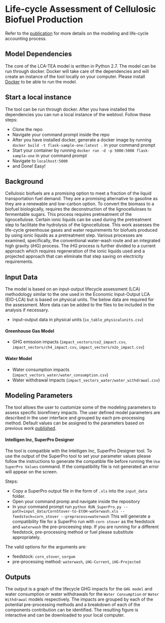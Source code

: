 # Life-cycle Assessment of Cellulosic Biofuel Production

Refer to the [publication](http://pubs.acs.org/doi/abs/10.1021/acssuschemeng.7b02116) for more details on the modeling and life-cycle accounting process.

## Model Dependencies
The core of the LCA-TEA model is written in Python 2.7. The model can be run through docker. Docker will take care of the dependencies and will create an instance of the tool locally on your computer. Please install [Docker](https://docs.docker.com/docker-for-mac/install/) to be able to run the model.


## Start a local instance
The tool can be run through docker. After you have installed the dependencies you can run a local instance of the webtool. Follow these steps:
- Clone the repo
- Navigate your command prompt inside the repo
- After you have installed docker, generate a docker image by running `docker build -t flask-sample-one:latest .` in your command prompt
- Start your container by running `docker run -d -p 5000:5000 flask-sample-one` in your command prompt
- Navigate to `localhost:5000`
- and Done! Easy!


## Background
Cellulosic biofuels are a promising option to meet a fraction of the liquid transportation fuel demand. They are a promising alternative to gasoline as they are a renewable and low-carbon option. To convert the biomass to a biofuel biologically, requires the deconstruction of the lignocelluloses to fermentable sugars. This process requires pretreatment of the lignocellulose. Certain ionic liquids can be used during the pretreatment step to facilitate the hydrolysis of the lignocellulose. This work assesses the life-cycle greenhouse gases and water requirements for biofuels produced by using ionic liquids as a pretreatment step. Various processes are examined, specifically, the conventional water-wash route and an integrated high gravity (iHG) process. The iHG process is further divided to a current approach which requires regeneration of the ionic liquids used and a projected approach that can eliminate that step saving on electricity requirements.


## Input Data
The model is based on an input-output lifecycle assessment (LCA) methodology similar to the one used in the Economic Input-Output LCA (EIO-LCA) but is based on physical units. The below data are required for the assessment. More data can be added to the files to be included in the analysis if necessary.

- input-output data in physical units (`io_table_physicalunits.csv`)

#### Greenhouse Gas Model
- GHG emission impacts (`impact_vectors/co2_impact.csv`, `impact_vectors/ch4_impact.csv`, `impact_vectors/n2o_impact.csv`)

#### Water Model
- Water consumption impacts (`impact_vectors_water/water_consumption.csv`)
- Water withdrawal impacts (`impact_vectors_water/water_withdrawal.csv`)

## Modeling Parameters
The tool allows the user to customize some of the modeling parameters to assess specific biorefinery impacts. The user defined model parameters are described in the user interface and grouped by each pre-processing method. Default values can be assigned to the parameters based on previous work [published](http://pubs.acs.org/doi/abs/10.1021/acssuschemeng.7b02116).

#### Intelligen Inc, SuperPro Designer
The tool is compatible with the Intelligen Inc, SuperPro Designer tool. To use the output of the SuperPro tool to set your parameter values please follow the instructions to generate the compatible file before running the `Use SuperPro Values` command. If the compatibility file is not generated an error will appear on the screen. 

Steps:
- Copy a SuperPro output file in the form of `.xls` into the `input_data` folder. 
- Open your command promp and navigate inside the repository
- In your command prompt run `python RUN_SuperPro.py --path=input_data/CornStover-to-EtOH-waterwash.xls --feedstock=corn_stover --preprocess=waterwash`
This will generate a compatibility file for a SuperPro run with `corn stover` as the feedstock and `waterwash` the pre-proceesing step. If you are running for a different feedstock, pre-processing method or fuel please substitute appropriately. 

The valid options for the arguments are:
- feedstock: `corn_stover`, `sorgum`
- pre-processing method: `waterwash`, `iHG-Current`, `iHG-Projected`


## Outputs
The output is a graph of the lifecycle GHG impacts for the `GHG model` and water consumption or water withdrawals for the `Water Consumption` or `Water Withdrawal` models respectively. The impacts are grouped by each of the potential pre-processing methods and a breakdown of each of the components contribution can be identified. The resulting figure is interactive and can be downloaded to your local computer.

